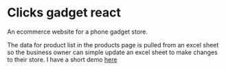 # Clicks gadget react

An ecommerce website for a phone gadget store.

The data for product list in the products page is pulled from an excel sheet so the business owner can simple update an excel sheet to make changes to their store.
I have a short demo [here](https://www.tiktok.com/@brian_o_mars/video/7110246764417993990)



